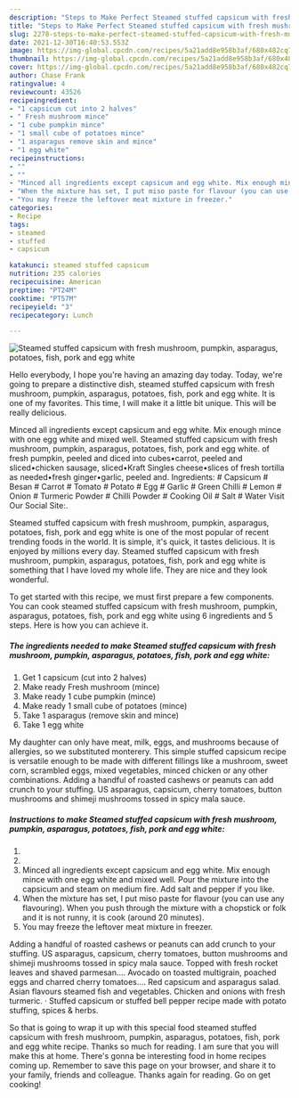 ```yaml
---
description: "Steps to Make Perfect Steamed stuffed capsicum with fresh mushroom, pumpkin, asparagus, potatoes, fish, pork and egg white"
title: "Steps to Make Perfect Steamed stuffed capsicum with fresh mushroom, pumpkin, asparagus, potatoes, fish, pork and egg white"
slug: 2278-steps-to-make-perfect-steamed-stuffed-capsicum-with-fresh-mushroom-pumpkin-asparagus-potatoes-fish-pork-and-egg-white
date: 2021-12-30T16:40:53.553Z
image: https://img-global.cpcdn.com/recipes/5a21add8e958b3af/680x482cq70/steamed-stuffed-capsicum-with-fresh-mushroom-pumpkin-asparagus-potatoes-fish-pork-and-egg-white-recipe-main-photo.jpg
thumbnail: https://img-global.cpcdn.com/recipes/5a21add8e958b3af/680x482cq70/steamed-stuffed-capsicum-with-fresh-mushroom-pumpkin-asparagus-potatoes-fish-pork-and-egg-white-recipe-main-photo.jpg
cover: https://img-global.cpcdn.com/recipes/5a21add8e958b3af/680x482cq70/steamed-stuffed-capsicum-with-fresh-mushroom-pumpkin-asparagus-potatoes-fish-pork-and-egg-white-recipe-main-photo.jpg
author: Chase Frank
ratingvalue: 4
reviewcount: 43526
recipeingredient:
- "1 capsicum cut into 2 halves"
- " Fresh mushroom mince"
- "1 cube pumpkin mince"
- "1 small cube of potatoes mince"
- "1 asparagus remove skin and mince"
- "1 egg white"
recipeinstructions:
- ""
- ""
- "Minced all ingredients except capsicum and egg white. Mix enough mince with one egg white and mixed well. Pour the mixture into the capsicum and steam on medium fire. Add salt and pepper if you like."
- "When the mixture has set, I put miso paste for flavour (you can use any flavouring). When you push through the mixture with a chopstick or folk and it is not runny, it is cook (around 20 minutes)."
- "You may freeze the leftover meat mixture in freezer."
categories:
- Recipe
tags:
- steamed
- stuffed
- capsicum

katakunci: steamed stuffed capsicum 
nutrition: 235 calories
recipecuisine: American
preptime: "PT24M"
cooktime: "PT57M"
recipeyield: "3"
recipecategory: Lunch

---
```



![Steamed stuffed capsicum with fresh mushroom, pumpkin, asparagus, potatoes, fish, pork and egg white](https://img-global.cpcdn.com/recipes/5a21add8e958b3af/680x482cq70/steamed-stuffed-capsicum-with-fresh-mushroom-pumpkin-asparagus-potatoes-fish-pork-and-egg-white-recipe-main-photo.jpg)

Hello everybody, I hope you're having an amazing day today. Today, we're going to prepare a distinctive dish, steamed stuffed capsicum with fresh mushroom, pumpkin, asparagus, potatoes, fish, pork and egg white. It is one of my favorites. This time, I will make it a little bit unique. This will be really delicious.

Minced all ingredients except capsicum and egg white. Mix enough mince with one egg white and mixed well. Steamed stuffed capsicum with fresh mushroom, pumpkin, asparagus, potatoes, fish, pork and egg white. of fresh pumpkin, peeled and diced into cubes•carrot, peeled and sliced•chicken sausage, sliced•Kraft Singles cheese•slices of fresh tortilla as needed•fresh ginger•garlic, peeled and. Ingredients: # Capsicum # Besan # Carrot # Tomato # Potato # Egg # Garlic # Green Chilli # Lemon # Onion # Turmeric Powder # Chilli Powder # Cooking Oil # Salt # Water Visit Our Social Site:.

Steamed stuffed capsicum with fresh mushroom, pumpkin, asparagus, potatoes, fish, pork and egg white is one of the most popular of recent trending foods in the world. It is simple, it's quick, it tastes delicious. It is enjoyed by millions every day. Steamed stuffed capsicum with fresh mushroom, pumpkin, asparagus, potatoes, fish, pork and egg white is something that I have loved my whole life. They are nice and they look wonderful.


To get started with this recipe, we must first prepare a few components. You can cook steamed stuffed capsicum with fresh mushroom, pumpkin, asparagus, potatoes, fish, pork and egg white using 6 ingredients and 5 steps. Here is how you can achieve it.

<!--inarticleads1-->

##### The ingredients needed to make Steamed stuffed capsicum with fresh mushroom, pumpkin, asparagus, potatoes, fish, pork and egg white:

1. Get 1 capsicum (cut into 2 halves)
1. Make ready  Fresh mushroom (mince)
1. Make ready 1 cube pumpkin (mince)
1. Make ready 1 small cube of potatoes (mince)
1. Take 1 asparagus (remove skin and mince)
1. Take 1 egg white


My daughter can only have meat, milk, eggs, and mushrooms because of allergies, so we substituted monterery. This simple stuffed capsicum recipe is versatile enough to be made with different fillings like a mushroom, sweet corn, scrambled eggs, mixed vegetables, minced chicken or any other combinations. Adding a handful of roasted cashews or peanuts can add crunch to your stuffing. US asparagus, capsicum, cherry tomatoes, button mushrooms and shimeji mushrooms tossed in spicy mala sauce. 

<!--inarticleads2-->

##### Instructions to make Steamed stuffed capsicum with fresh mushroom, pumpkin, asparagus, potatoes, fish, pork and egg white:

1. 
1. 
1. Minced all ingredients except capsicum and egg white. Mix enough mince with one egg white and mixed well. Pour the mixture into the capsicum and steam on medium fire. Add salt and pepper if you like.
1. When the mixture has set, I put miso paste for flavour (you can use any flavouring). When you push through the mixture with a chopstick or folk and it is not runny, it is cook (around 20 minutes).
1. You may freeze the leftover meat mixture in freezer.


Adding a handful of roasted cashews or peanuts can add crunch to your stuffing. US asparagus, capsicum, cherry tomatoes, button mushrooms and shimeji mushrooms tossed in spicy mala sauce. Topped with fresh rocket leaves and shaved parmesan.… Avocado on toasted multigrain, poached eggs and charred cherry tomatoes.… Red capsicum and asparagus salad. Asian flavours steamed fish and vegetables. Chicken and onions with fresh turmeric. · Stuffed capsicum or stuffed bell pepper recipe made with potato stuffing, spices &amp; herbs. 

So that is going to wrap it up with this special food steamed stuffed capsicum with fresh mushroom, pumpkin, asparagus, potatoes, fish, pork and egg white recipe. Thanks so much for reading. I am sure that you will make this at home. There's gonna be interesting food in home recipes coming up. Remember to save this page on your browser, and share it to your family, friends and colleague. Thanks again for reading. Go on get cooking!
